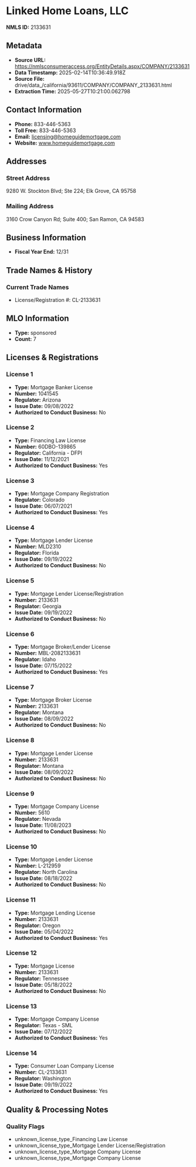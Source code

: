 # Linked Home Loans, LLC

**NMLS ID:** 2133631

## Metadata
- **Source URL:** https://nmlsconsumeraccess.org/EntityDetails.aspx/COMPANY/2133631
- **Data Timestamp:** 2025-02-14T10:36:49.918Z
- **Source File:** drive/data_/california/93611/COMPANY/COMPANY_2133631.html
- **Extraction Time:** 2025-05-27T10:21:00.062798

## Contact Information
- **Phone:** 833-446-5363
- **Toll Free:** 833-446-5363
- **Email:** licensing@homeguidemortgage.com
- **Website:** www.homeguidemortgage.com

## Addresses
### Street Address
9280 W. Stockton Blvd; Ste 224; Elk Grove, CA 95758

### Mailing Address
3160 Crow Canyon Rd; Suite 400; San Ramon, CA 94583

## Business Information
- **Fiscal Year End:** 12/31

## Trade Names & History
### Current Trade Names
- License/Registration #: CL-2133631

## MLO Information
- **Type:** sponsored
- **Count:** 7

## Licenses & Registrations

### License 1
- **Type:** Mortgage Banker License
- **Number:** 1041545
- **Regulator:** Arizona
- **Issue Date:** 09/08/2022
- **Authorized to Conduct Business:** No

### License 2
- **Type:** Financing Law License
- **Number:** 60DBO-139865
- **Regulator:** California - DFPI
- **Issue Date:** 11/12/2021
- **Authorized to Conduct Business:** Yes

### License 3
- **Type:** Mortgage Company Registration
- **Regulator:** Colorado
- **Issue Date:** 06/07/2021
- **Authorized to Conduct Business:** Yes

### License 4
- **Type:** Mortgage Lender License
- **Number:** MLD2310
- **Regulator:** Florida
- **Issue Date:** 09/19/2022
- **Authorized to Conduct Business:** No

### License 5
- **Type:** Mortgage Lender License/Registration
- **Number:** 2133631
- **Regulator:** Georgia
- **Issue Date:** 09/19/2022
- **Authorized to Conduct Business:** No

### License 6
- **Type:** Mortgage Broker/Lender License
- **Number:** MBL-2082133631
- **Regulator:** Idaho
- **Issue Date:** 07/15/2022
- **Authorized to Conduct Business:** Yes

### License 7
- **Type:** Mortgage Broker License
- **Number:** 2133631
- **Regulator:** Montana
- **Issue Date:** 08/09/2022
- **Authorized to Conduct Business:** No

### License 8
- **Type:** Mortgage Lender License
- **Number:** 2133631
- **Regulator:** Montana
- **Issue Date:** 08/09/2022
- **Authorized to Conduct Business:** No

### License 9
- **Type:** Mortgage Company License
- **Number:** 5610
- **Regulator:** Nevada
- **Issue Date:** 11/08/2023
- **Authorized to Conduct Business:** No

### License 10
- **Type:** Mortgage Lender License
- **Number:** L-212959
- **Regulator:** North Carolina
- **Issue Date:** 08/18/2022
- **Authorized to Conduct Business:** No

### License 11
- **Type:** Mortgage Lending License
- **Number:** 2133631
- **Regulator:** Oregon
- **Issue Date:** 05/04/2022
- **Authorized to Conduct Business:** Yes

### License 12
- **Type:** Mortgage License
- **Number:** 2133631
- **Regulator:** Tennessee
- **Issue Date:** 05/18/2022
- **Authorized to Conduct Business:** No

### License 13
- **Type:** Mortgage Company License
- **Regulator:** Texas - SML
- **Issue Date:** 07/12/2022
- **Authorized to Conduct Business:** Yes

### License 14
- **Type:** Consumer Loan Company License
- **Number:** CL-2133631
- **Regulator:** Washington
- **Issue Date:** 09/19/2022
- **Authorized to Conduct Business:** Yes

## Quality & Processing Notes
### Quality Flags
- unknown_license_type_Financing Law License
- unknown_license_type_Mortgage Lender License/Registration
- unknown_license_type_Mortgage Company License
- unknown_license_type_Mortgage Company License
